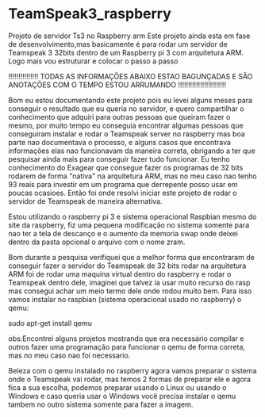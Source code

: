 # TeamSpeak3_raspberry
Projeto de servidor Ts3 no Raspberry arm
Este projeto ainda esta em fase de desenvolvimento,mas basicamente é para rodar um servidor de Teamspeak 3 32bits dentro de um Raspberry pi 3 com arquitetura ARM.
Logo mais vou estruturar e colocar o passo a passo

!!!!!!!!!!!!!!! TODAS AS INFORMAÇÕES ABAIXO ESTAO BAGUNÇADAS E SÃO ANOTAÇÕES COM O TEMPO ESTOU ARRUMANDO !!!!!!!!!!!!!!!!!!!!!!!!

Bom eu estou documentando este projeto pois eu levei alguns meses para conseguir o resultado que eu queria no servidor, e quero compartilhar o conhecimento que adquiri para outras pessoas que queiram fazer o mesmo, por muito tempo eu conseguia encontrar algumas pessoas que conseguiram instalar e rodar o Teamspeak server no raspberry mas boa parte nao documentava o processo, e alguns casos que encontrava informações elas nao funcionavam da maneira correta, obrigando a ter que pesquisar ainda mais para conseguir fazer tudo funcionar.
Eu tenho conhecimento do Exagear que consegue fazer os programas de 32 bits rodarem de forma "nativa" na arquitetura ARM, mas no meu caso nao tenho 93 reais para investir em um programa que derrepente posso usar em poucas ocasioes.
Então foi onde resolvi iniciar este projeto de rodar o servidor de Teamspeak de maneira alternativa.


Estou utilizando o raspberry pi 3 e sistema operacional Raspbian mesmo do site da raspberry, fiz uma pequena modificação no sistema somente para nao ter a tela de descanço e o aumento da memoria swap onde deixei dentro da pasta opcional o arquivo com o nome zram.


Bom durante a pesquisa verifiquei que a melhor forma que encontraram de conseguir fazer o servidor do Teamspeak de 32 bits rodar na arquitetura ARM foi de rodar uma maquina virtual dentro do raspberry e rodar o Teamspeak dentro dele, imaginei que talvez ia usar muito recurso do rasp mas consegui achar um meio termo dele onde rodou muito bem.
Para isso vamos instalar no raspbian (sistema operacional usado no raspberry) o qemu:

sudo apt-get install qemu

obs:Encontrei alguns projetos mostrando que era necessário compilar e outros fazer uma programação para funcionar o qemu de forma correta, mas no meu caso nao foi necessario.

Beleza com o qemu instalado no raspberry agora vamos preparar o sistema onde o Teamspeak vai rodar, mas temos 2 formas de preparar ele e agora fica a sua escolha, podemos preparar usando o Linux ou usando o Windows e caso queria usar o Windows você precisa instalar o qemu tambem no outro sistema somente para fazer a imagem.

